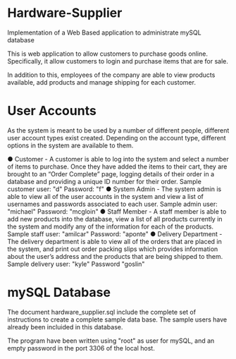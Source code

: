 # Hardware-Supplier
Implementation of a Web Based application to administrate mySQL database

This is web application to allow customers to purchase goods online. Specifically, it allow customers to login and purchase items that are for sale.

In addition to this, employees of the company are able to view products available, add products and manage shipping for each customer.

# User Accounts

As the system is meant to be used by a number of different people, different user account types exist created. Depending on the account type, different options in the system are available to them.

●	Customer - A customer is able to log into the system and select a number of items to purchase. Once they have added the items to their cart, they are brought to an “Order Complete” page, logging details of their order in a database and providing a unique ID number for their order.
Sample customer user: "d"   Password: "f"
●	System Admin - The system admin is able to view all of the user accounts in the system and view a list of usernames and passwords associated to each user.
Sample admin user: "michael"   Password: "mcgloin"
●	Staff Member - A staff member is able to add new products into the database, view a list of all products currently in the system and modify any of the information for each of the products.
Sample staff user: "amilcar"  Password: "aponte"
●	Delivery Department - The delivery department is able to view all of the orders that are placed in the system, and print out order packing slips which provides information about the user’s address and the products that are being shipped to them.
Sample delivery user: "kyle"  Password "goslin"

# mySQL Database

The document hardware_supplier.sql include the complete set of instructions to create a complete sample data base. The sample users have already been incluided in this database.

The program have been written using "root" as user for mySQL, and an empty password in the port 3306 of the local host.
